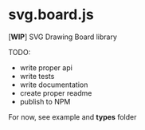 # svg.board.js
[**WIP**] SVG Drawing Board library

TODO:
- write proper api
- write tests
- write documentation
- create proper readme
- publish to NPM

For now, see example and **types** folder
